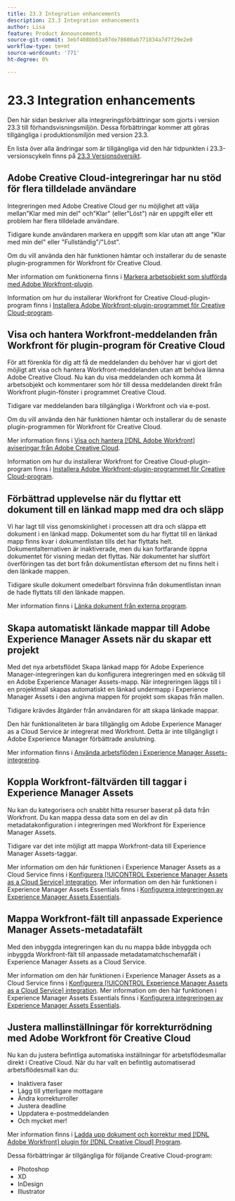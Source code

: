 ```yaml
---
title: 23.3 Integration enhancements
description: 23.3 Integration enhancements
author: Lisa
feature: Product Announcements
source-git-commit: 3ebf408bb03a97de78600ab771834a7d7f29e2e0
workflow-type: tm+mt
source-wordcount: '771'
ht-degree: 0%

---
```


# 23.3 Integration enhancements

Den här sidan beskriver alla integreringsförbättringar som gjorts i version 23.3 till förhandsvisningsmiljön. Dessa förbättringar kommer att göras tillgängliga i produktionsmiljön med version 23.3.

En lista över alla ändringar som är tillgängliga vid den här tidpunkten i 23.3-versionscykeln finns på [23.3 Versionsöversikt](/help/quicksilver/product-announcements/product-releases/23.3-release-activity/23-3-release-overview.md).

## Adobe Creative Cloud-integreringar har nu stöd för flera tilldelade användare

Integreringen med Adobe Creative Cloud ger nu möjlighet att välja mellan&quot;Klar med min del&quot; och&quot;Klar&quot; (eller&quot;Löst&quot;) när en uppgift eller ett problem har flera tilldelade användare.

Tidigare kunde användaren markera en uppgift som klar utan att ange &quot;Klar med min del&quot; eller &quot;Fullständig&quot;/&quot;Löst&quot;.

Om du vill använda den här funktionen hämtar och installerar du de senaste plugin-programmen för Workfront för Creative Cloud.

Mer information om funktionerna finns i [Markera arbetsobjekt som slutförda med Adobe Workfront-plugin](/help/quicksilver/workfront-integrations-and-apps/adobe-workfront-for-creative-cloud/wf-cc-complete.md).

Information om hur du installerar Workfront for Creative Cloud-plugin-program finns i [Installera Adobe Workfront-plugin-programmet för Creative Cloud-program](/help/quicksilver/workfront-integrations-and-apps/adobe-workfront-for-creative-cloud/wf-cc-install-toc.md).

## Visa och hantera Workfront-meddelanden från Workfront för plugin-program för Creative Cloud

För att förenkla för dig att få de meddelanden du behöver har vi gjort det möjligt att visa och hantera Workfront-meddelanden utan att behöva lämna Adobe Creative Cloud. Nu kan du visa meddelanden och komma åt arbetsobjekt och kommentarer som hör till dessa meddelanden direkt från Workfront plugin-fönster i programmet Creative Cloud.

Tidigare var meddelanden bara tillgängliga i Workfront och via e-post.

Om du vill använda den här funktionen hämtar och installerar du de senaste plugin-programmen för Workfront för Creative Cloud.

Mer information finns i [Visa och hantera [!DNL Adobe Workfront] aviseringar från Adobe Creative Cloud](/help/quicksilver/workfront-integrations-and-apps/adobe-workfront-for-creative-cloud/wf-cc-notifications.md).

Information om hur du installerar Workfront for Creative Cloud-plugin-program finns i [Installera Adobe Workfront-plugin-programmet för Creative Cloud-program](/help/quicksilver/workfront-integrations-and-apps/adobe-workfront-for-creative-cloud/wf-cc-install-toc.md).

## Förbättrad upplevelse när du flyttar ett dokument till en länkad mapp med dra och släpp

Vi har lagt till viss genomskinlighet i processen att dra och släppa ett dokument i en länkad mapp. Dokumentet som du har flyttat till en länkad mapp finns kvar i dokumentlistan tills det har flyttats helt. Dokumentalternativen är inaktiverade, men du kan fortfarande öppna dokumentet för visning medan det flyttas. När dokumentet har slutfört överföringen tas det bort från dokumentlistan eftersom det nu finns helt i den länkade mappen.

Tidigare skulle dokument omedelbart försvinna från dokumentlistan innan de hade flyttats till den länkade mappen.

Mer information finns i [Länka dokument från externa program](/help/quicksilver/documents/adding-documents-to-workfront/link-documents-from-external-apps.md).

## Skapa automatiskt länkade mappar till Adobe Experience Manager Assets när du skapar ett projekt

Med det nya arbetsflödet Skapa länkad mapp för Adobe Experience Manager-integreringen kan du konfigurera integreringen med en sökväg till en Adobe Experience Manager Assets-mapp. När integreringen läggs till i en projektmall skapas automatiskt en länkad undermapp i Experience Manager Assets i den angivna mappen för projekt som skapas från mallen.

Tidigare krävdes åtgärder från användaren för att skapa länkade mappar.

Den här funktionaliteten är bara tillgänglig om Adobe Experience Manager as a Cloud Service är integrerat med Workfront. Detta är inte tillgängligt i Adobe Experience Manager förbättrade anslutning.

Mer information finns i [Använda arbetsflöden i Experience Manager Assets-integrering](/help/quicksilver/documents/adobe-workfront-for-experience-manager-assets-essentials/use-aem-workflows.md).

## Koppla Workfront-fältvärden till taggar i Experience Manager Assets

Nu kan du kategorisera och snabbt hitta resurser baserat på data från Workfront. Du kan mappa dessa data som en del av din metadatakonfiguration i integreringen med Workfront för Experience Manager Assets.

Tidigare var det inte möjligt att mappa Workfront-data till Experience Manager Assets-taggar.

Mer information om den här funktionen i Experience Manager Assets as a Cloud Service finns i [Konfigurera [!UICONTROL Experience Manager Assets as a Cloud Service] integration](/help/quicksilver/administration-and-setup/configure-integrations/configure-aacs-integration.md).
Mer information om den här funktionen i Experience Manager Assets Essentials finns i [Konfigurera integreringen av Experience Manager Assets Essentials](/help/quicksilver/documents/adobe-workfront-for-experience-manager-assets-essentials/setup-asset-essentials.md).

## Mappa Workfront-fält till anpassade Experience Manager Assets-metadatafält

Med den inbyggda integreringen kan du nu mappa både inbyggda och inbyggda Workfront-fält till anpassade metadatamatchschemafält i Experience Manager Assets as a Cloud Service.

Mer information om den här funktionen i Experience Manager Assets as a Cloud Service finns i [Konfigurera [!UICONTROL Experience Manager Assets as a Cloud Service] integration](/help/quicksilver/administration-and-setup/configure-integrations/configure-aacs-integration.md).
Mer information om den här funktionen i Experience Manager Assets Essentials finns i [Konfigurera integreringen av Experience Manager Assets Essentials](/help/quicksilver/documents/adobe-workfront-for-experience-manager-assets-essentials/setup-asset-essentials.md).

## Justera mallinställningar för korrekturrödning med Adobe Workfront för Creative Cloud

Nu kan du justera befintliga automatiska inställningar för arbetsflödesmallar direkt i Creative Cloud. När du har valt en befintlig automatiserad arbetsflödesmall kan du:

* Inaktivera faser
* Lägg till ytterligare mottagare
* Ändra korrekturroller
* Justera deadline
* Uppdatera e-postmeddelanden
* Och mycket mer!

Mer information finns i [Ladda upp dokument och korrektur med [!DNL Adobe Workfront] plugin för [!DNL Creative Cloud] Program](/help/quicksilver/workfront-integrations-and-apps/adobe-workfront-for-creative-cloud/wf-cc-docs-proofs-toc.md).

Dessa förbättringar är tillgängliga för följande Creative Cloud-program:

* Photoshop
* XD
* InDesign
* Illustrator
